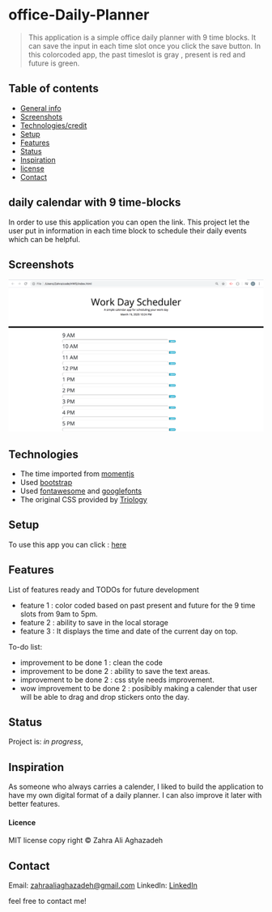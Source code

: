 # office-Daily-Planner
> This application is a simple office daily planner with 9 time blocks. It can save the input in each time slot once you click the save button. In this colorcoded app, the past timeslot is gray , present is red and future is green. 


## Table of contents
* [General info](#general-info)
* [Screenshots](#screenshots)
* [Technologies/credit](#technologies/credit)
* [Setup](#setup)
* [Features](#features)
* [Status](#status)
* [Inspiration](#inspiration)
* [license](#license)
* [Contact](#contact)

## daily calendar with 9 time-blocks
In order to use this application you can open the link. 
This project let the user put in information in each time block to schedule their daily events which can be helpful. 

## Screenshots
![Screenshot](assets/images/ScreenShot.png)


## Technologies
* The time imported from [momentjs](https://momentjs.com/)
* Used [bootstrap](https://getbootstrap.com/)
* Used [fontawesome](https://fontawesome.com/) and [googlefonts](https://developers.google.com/fonts)
* The original CSS provided by [Triology](https://www.trilogyed.com/)

## Setup
To use this app you can click : [here](https://zahraaliaghazadeh.github.io/Office-Daily-Planner/)


 
## Features
List of features ready and TODOs for future development
* feature 1 : color coded based on past present and future for the 9 time slots from 9am to 5pm. 
* feature 2 : ability to save in the local storage
* feature 3 : It displays the time and date of the current day on top.


To-do list:
* improvement to be done 1 : clean the code
* improvement to be done 2 : ability to save the text areas.
* improvement to be done 2 : css style needs improvement.
* wow improvement to be done 2 : posibibly making a calender that user will be able to drag and drop stickers onto the day.

## Status
Project is: _in progress_,

## Inspiration
As someone who always carries a calender, I liked to build the application to have my own digital format of a daily planner. I can also improve it later with better features.


#### Licence
MIT license
copy right © Zahra Ali Aghazadeh


## Contact
Email: zahraaliaghazadeh@gmail.com
LinkedIn: [LinkedIn](https://www.linkedin.com/in/yalda-aghazade-7a9b0390)

feel free to contact me!